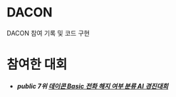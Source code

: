 # DACON
DACON 참여 기록 및 코드 구현

# 참여한 대회
- ##### public 7위 [데이콘 Basic 전화 해지 여부 분류 AI 경진대회](https://dacon.io/competitions/official/236075/codeshare)<br> 
